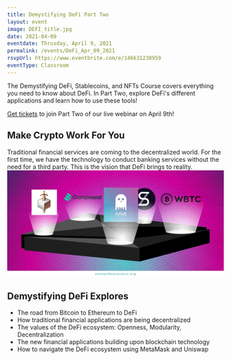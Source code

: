 ```yaml
---
title: Demystifying DeFi Part Two
layout: event
image: DEFI_title.jpg
date: 2021-04-09
eventdate: Thrusday, April 9, 2021
permalink: /events/DeFi_Apr_09_2021
rsvpUrl: https://www.eventbrite.com/e/146631230959
eventType: Classroom
---
```

The Demystifying DeFi, Stablecoins, and NFTs Course covers everything you need to know about DeFi. In Part Two, explore DeFi's different applications and learn how to use these tools!

<a href="https://www.eventbrite.com/e/146631230959" target="_blank" rel="noopener">Get tickets</a> to join Part Two of our live webinar on April 9th!

<h2>Make Crypto Work For You</h2>
Traditional financial services are coming to the decentralized world. For the first time, we have the technology to conduct banking services without the need for a third party. This is the vision that DeFi brings to reality.

<img src="/assets/img/EthAndDefi.jpg">

<h2>Demystifying DeFi Explores</h2>
<ul>
  <li>The road from Bitcoin to Ethereum to DeFi</li>
  <li>How traditional financial applications are being decentralized</li>
  <li>The values of the DeFi ecosystem: Openness, Modularity, Decentralization</li>
  <li>The new financial applications building upon blockchain technology</li>
  <li>How to navigate the DeFi ecosystem using MetaMask and Uniswap</li>
</ul>
